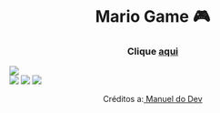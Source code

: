 <h1 align="center">Mario Game 🎮</h1>
   
<h3 align="center">Clique <a href="https://projects-gustavo.github.io/mario-jump/">aqui</a></h3>   
<img src="https://cdn.discordapp.com/attachments/876799799255531523/999749650816970852/mariogame.png">
<div inline:block>
    <img src="https://img.shields.io/badge/html5-%23E34F26.svg?style=for-the-badge&logo=html5&logoColor=white" />
    <img src="https://img.shields.io/badge/css3-%231572B6.svg?style=for-the-badge&logo=css3&logoColor=white" />
    <img src="https://img.shields.io/badge/javascript-%23323330.svg?style=for-the-badge&logo=javascript&logoColor=%23F7DF1E" />
</div>
<p align="center">Créditos a:<a href="https://www.youtube.com/c/ManualdoDev"> Manuel do Dev</a></p>
